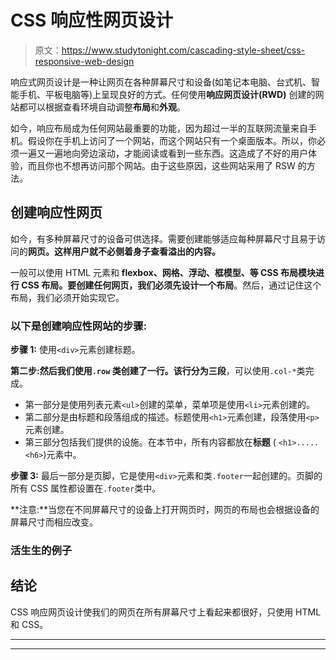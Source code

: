 # CSS 响应性网页设计

> 原文：<https://www.studytonight.com/cascading-style-sheet/css-responsive-web-design>

响应式网页设计是一种让网页在各种屏幕尺寸和设备(如笔记本电脑、台式机、智能手机、平板电脑等)上呈现良好的方式。任何使用**响应网页设计(RWD)** 创建的网站都可以根据查看环境自动调整**布局**和**外观**。

如今，响应布局成为任何网站最重要的功能，因为超过一半的互联网流量来自手机。假设你在手机上访问了一个网站，而这个网站只有一个桌面版本。所以，你必须一遍又一遍地向旁边滚动，才能阅读或看到一些东西。这造成了不好的用户体验，而且你也不想再访问那个网站。由于这些原因，这些网站采用了 RSW 的方法。

## 创建响应性网页

如今，有多种屏幕尺寸的设备可供选择。需要创建能够适应每种屏幕尺寸且易于访问的**网页。这样用户就不必侧着身子查看溢出的内容。**

一般可以使用 HTML 元素和 **flexbox、网格、浮动、框模型、**等 CSS 布局模块进行 CSS 布局。要创建任何网页，我们必须先**设计一个布局**。然后，通过记住这个布局，我们必须开始实现它。

### 以下是创建响应性网站的步骤:

**步骤 1:** 使用`<div>`元素创建标题。

**第二步:**然后我们使用`.row` 类创建了一行。该行分为**三段**，可以使用`.col-*`类完成。

*   第一部分是使用列表元素`<ul>`创建的菜单，菜单项是使用`<li>`元素创建的。
*   第二部分是由标题和段落组成的描述。标题使用`<h1>`元素创建，段落使用`<p>`元素创建。
*   第三部分包括我们提供的设施。在本节中，所有内容都放在**标题** ( `<h1>.....<h6>`)元素中。

**步骤 3:** 最后一部分是页脚，它是使用`<div>`元素和类`.footer`一起创建的。页脚的所有 CSS 属性都设置在`.footer`类中。

**注意:**当您在不同屏幕尺寸的设备上打开网页时，网页的布局也会根据设备的屏幕尺寸而相应改变。

### 活生生的例子

## 结论

CSS 响应网页设计使我们的网页在所有屏幕尺寸上看起来都很好，只使用 HTML 和 CSS。

* * *

* * *